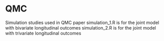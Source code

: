 # QMC
Simulation studies used in QMC paper
simulation_1.R is for the joint model with bivariate longitudinal outcomes
simulation_2.R is for the joint model with trivariate longitudinal outcomes
